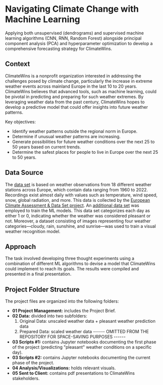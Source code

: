 # Navigating Climate Change with Machine Learning

Applying both unsupervised (dendrograms) and supervised machine learning algorithms (CNN, RNN, Random Forest) alongside principal component analysis (PCA) and hyperparameter optimization to develop a comprehensive forecasting strategy for ClimateWins.

## Context

ClimateWins is a nonprofit organization interested in addressing the challenges posed by climate change, particularly the increase in extreme weather events across mainland Europe in the last 10 to 20 years.
ClimateWins believes that advanced tools, such as machine learning, could be pivotal in predicting and preparing for such weather extremes.
By leveraging weather data from the past century, ClimateWins hopes to develop a predictive model that could offer insights into future weather patterns.

Key objectives:
- Identify weather patterns outside the regional norm in Europe.
- Determine if unusual weather patterns are increasing.
- Generate possibilities for future weather conditions over the next 25 to 50 years based on current trends.
- Determine the safest places for people to live in Europe over the next 25 to 50 years.

## Data Source

The [data set](https://s3.amazonaws.com/coach-courses-us/public/courses/da-spec-ml/Scripts/A1/Dataset-weather-prediction-dataset-processed.csv) is based on 
weather observations from 18 different weather stations across Europe, which contain data ranging from 1960 to 2022.
Recordings exist almost daily with values such as temperature, wind speed, snow, global radiation, and more.
This data is collected by the [European Climate Assessment & Data Set project](https://www.ecad.eu/).
An [additional data set](https://images.careerfoundry.com/public/courses/da-spec-ml/Scripts/A1/Dataset-Answers-Weather_Prediction_Pleasant_Weather.csv) was employed
to train the ML models. This data set categorizes each day as either 1 or 0, indicating whether the weather was considered pleasant or not.
Moreover, a dataset consisting of images representing four weather categories—cloudy, rain, sunshine, and sunrise—was used to train a visual weather recognition model. 

## Approach

The task involved developing three thought experiments using a combination of different ML algorithms to devise a model that ClimateWins could implement to reach its goals. The results were compiled and presented in a final presentation.

## Project Folder Structure

The project files are organized into the following folders:
- **01 Project Management:** includes the Project Brief.
- **02 Data:** divided into two subfolders:
  1. Original Data: unscaled weather data + pleasant weather prediction data
  2. Prepared Data: scaled weather data
  ------ OMITTED FROM THE REPOSITORY FOR SPACE-SAVING PURPOSES ------
- **03 Scripts #1:** contains Jupyter notebooks documenting the first phase of the project (predicting "pleasant" weather conditions on a specific day).
- **03 Scripts #2:** contains Jupyter notebooks documenting the current phase of the project.
- **04 Analysis/Visualizations:** holds relevant visuals.
- **05 Sent to Client:** contains pdf presentations to ClimateWins stakeholders.
